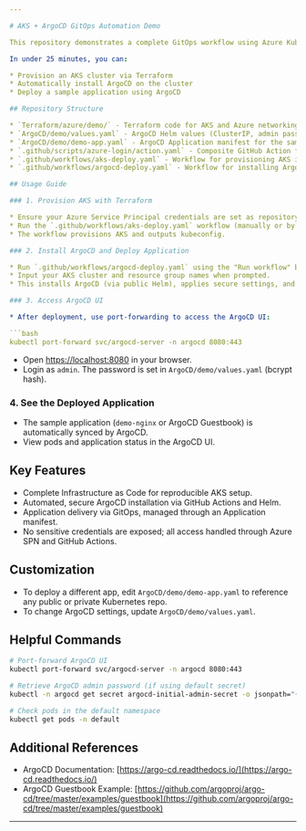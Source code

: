 ```yaml
---

# AKS + ArgoCD GitOps Automation Demo

This repository demonstrates a complete GitOps workflow using Azure Kubernetes Service (AKS), ArgoCD, and GitHub Actions.

In under 25 minutes, you can:

* Provision an AKS cluster via Terraform
* Automatically install ArgoCD on the cluster
* Deploy a sample application using ArgoCD

## Repository Structure

* `Terraform/azure/demo/` - Terraform code for AKS and Azure networking
* `ArgoCD/demo/values.yaml` - ArgoCD Helm values (ClusterIP, admin password, etc.)
* `ArgoCD/demo/demo-app.yaml` - ArgoCD Application manifest for the sample app
* `.github/scripts/azure-login/action.yaml` - Composite GitHub Action for Azure CLI authentication
* `.github/workflows/aks-deploy.yaml` - Workflow for provisioning AKS infrastructure
* `.github/workflows/argocd-deploy.yaml` - Workflow for installing ArgoCD and deploying the sample app

## Usage Guide

### 1. Provision AKS with Terraform

* Ensure your Azure Service Principal credentials are set as repository secrets.
* Run the `.github/workflows/aks-deploy.yaml` workflow (manually or by pushing changes).
* The workflow provisions AKS and outputs kubeconfig.

### 2. Install ArgoCD and Deploy Application

* Run `.github/workflows/argocd-deploy.yaml` using the "Run workflow" button.
* Input your AKS cluster and resource group names when prompted.
* This installs ArgoCD (via public Helm), applies secure settings, and deploys a sample application with an ArgoCD Application manifest.

### 3. Access ArgoCD UI

* After deployment, use port-forwarding to access the ArgoCD UI:

```bash
kubectl port-forward svc/argocd-server -n argocd 8080:443
```

* Open [https://localhost:8080](https://localhost:8080) in your browser.
* Login as `admin`. The password is set in `ArgoCD/demo/values.yaml` (bcrypt hash).

### 4. See the Deployed Application

* The sample application (`demo-nginx` or ArgoCD Guestbook) is automatically synced by ArgoCD.
* View pods and application status in the ArgoCD UI.

## Key Features

* Complete Infrastructure as Code for reproducible AKS setup.
* Automated, secure ArgoCD installation via GitHub Actions and Helm.
* Application delivery via GitOps, managed through an Application manifest.
* No sensitive credentials are exposed; all access handled through Azure SPN and GitHub Actions.

## Customization

* To deploy a different app, edit `ArgoCD/demo/demo-app.yaml` to reference any public or private Kubernetes repo.
* To change ArgoCD settings, update `ArgoCD/demo/values.yaml`.

## Helpful Commands

```bash
# Port-forward ArgoCD UI
kubectl port-forward svc/argocd-server -n argocd 8080:443

# Retrieve ArgoCD admin password (if using default secret)
kubectl -n argocd get secret argocd-initial-admin-secret -o jsonpath="{.data.password}" | base64 -d && echo

# Check pods in the default namespace
kubectl get pods -n default
```

## Additional References

* ArgoCD Documentation: [https://argo-cd.readthedocs.io/](https://argo-cd.readthedocs.io/)
* ArgoCD Guestbook Example: [https://github.com/argoproj/argo-cd/tree/master/examples/guestbook](https://github.com/argoproj/argo-cd/tree/master/examples/guestbook)

---
```

